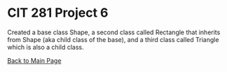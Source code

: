# CIT 281 Project 6
Created a base class Shape, a second class called Rectangle that inherits from Shape (aka child class of the base), and a third class called Triangle which is also a child class.

[Back to Main Page](https://erikakoopmans.github.io/)
